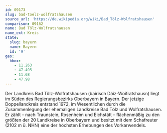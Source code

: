 ```yaml
---
id: 09173
slug: bad-toelz-wolfratshausen
source_url: 'https://de.wikipedia.org/wiki/Bad_Tölz-Wolfratshausen'
comparison: 09162
name: Bad Tölz-Wolfratshausen
name_ext: Kreis
state:
  slug: bayern
  name: Bayern
  id: '9'
geo:
  bbox:
    - 11.263
    - 47.495
    - 11.68
    - 47.98
---
```


Der Landkreis Bad Tölz-Wolfratshausen (bairisch Däiz-Woifratshausn) liegt im Süden des Regierungsbezirks Oberbayern in Bayern. Der jetzige Doppellandkreis entstand 1972, im Wesentlichen durch die Zusammenlegung der ehemaligen Landkreise Bad Tölz und Wolfratshausen. Er zählt – nach Traunstein, Rosenheim und Eichstätt – flächenmäßig zu den größten der 20 Landkreise in Oberbayern und besitzt mit dem Schafreuter (2102 m ü. NHN) eine der höchsten Erhebungen des Vorkarwendels.
